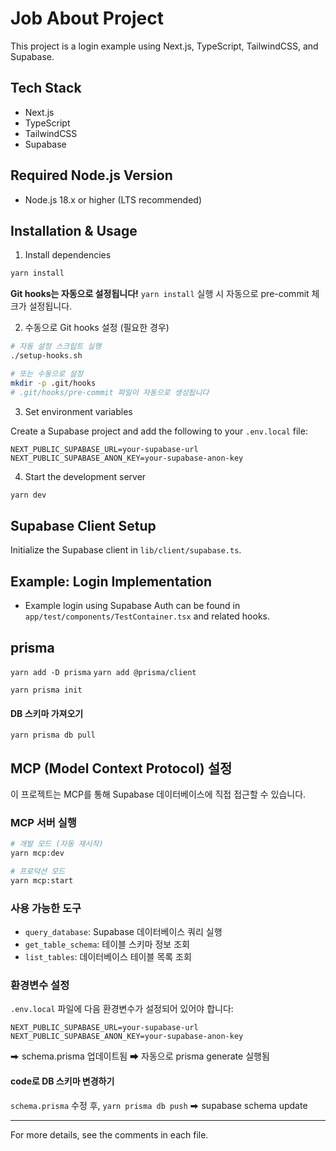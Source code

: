 # Job About Project

This project is a login example using Next.js, TypeScript, TailwindCSS, and Supabase.

## Tech Stack

- Next.js
- TypeScript
- TailwindCSS
- Supabase

## Required Node.js Version

- Node.js 18.x or higher (LTS recommended)

## Installation & Usage

1. Install dependencies

```bash
yarn install
```

**Git hooks는 자동으로 설정됩니다!** `yarn install` 실행 시 자동으로 pre-commit 체크가 설정됩니다.

2. 수동으로 Git hooks 설정 (필요한 경우)

```bash
# 자동 설정 스크립트 실행
./setup-hooks.sh

# 또는 수동으로 설정
mkdir -p .git/hooks
# .git/hooks/pre-commit 파일이 자동으로 생성됩니다
```

3. Set environment variables

Create a Supabase project and add the following to your `.env.local` file:

```
NEXT_PUBLIC_SUPABASE_URL=your-supabase-url
NEXT_PUBLIC_SUPABASE_ANON_KEY=your-supabase-anon-key
```

4. Start the development server

```bash
yarn dev
```

## Supabase Client Setup

Initialize the Supabase client in `lib/client/supabase.ts`.

## Example: Login Implementation

- Example login using Supabase Auth can be found in `app/test/components/TestContainer.tsx` and related hooks.

## prisma

`yarn add -D prisma`
`yarn add @prisma/client`

`yarn prisma init`

#### DB 스키마 가져오기

`yarn prisma db pull`

## MCP (Model Context Protocol) 설정

이 프로젝트는 MCP를 통해 Supabase 데이터베이스에 직접 접근할 수 있습니다.

### MCP 서버 실행

```bash
# 개발 모드 (자동 재시작)
yarn mcp:dev

# 프로덕션 모드
yarn mcp:start
```

### 사용 가능한 도구

- `query_database`: Supabase 데이터베이스 쿼리 실행
- `get_table_schema`: 테이블 스키마 정보 조회
- `list_tables`: 데이터베이스 테이블 목록 조회

### 환경변수 설정

`.env.local` 파일에 다음 환경변수가 설정되어 있어야 합니다:

```
NEXT_PUBLIC_SUPABASE_URL=your-supabase-url
NEXT_PUBLIC_SUPABASE_ANON_KEY=your-supabase-anon-key
```

⮕ schema.prisma 업데이트됨
⮕ 자동으로 prisma generate 실행됨

#### code로 DB 스키마 변경하기

`schema.prisma` 수정 후, `yarn prisma db push`
⮕ supabase schema update

---

For more details, see the comments in each file.
